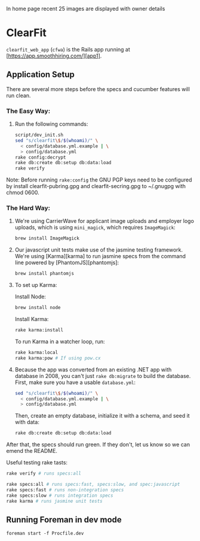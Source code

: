 In home page recent 25 images are displayed with owner details
# ClearFit

`clearfit_web_app` (`cfwa`) is the Rails app running at
[https://app.smoothhiring.com/][app1].


## Application Setup

There are several more steps before the specs and cucumber features will run
clean.

### The Easy Way:

1.  Run the following commands:

    ```sh
    script/dev_init.sh
    sed "s/clearfit\$/$(whoami)/" \
      < config/database.yml.example | \
      > config/database.yml
    rake config:decrypt
    rake db:create db:setup db:data:load
    rake verify
    ```

Note: Before running `rake:config` the GNU PGP keys need to be configured by install clearfit-pubring.gpg and clearfit-secring.gpg to ~/.gnugpg with chmod 0600.

### The Hard Way:

1.  We're using CarrierWave for applicant image uploads and employer logo
    uploads, which is using `mini_magick`, which requires `ImageMagick`:

    ```sh
    brew install ImageMagick
    ```

1.  Our javascript unit tests make use of the jasmine testing framework. We're
    using [Karma][karma] to run jasmine specs from the command line powered
    by [PhantomJS][phantomjs]:

    ```sh
    brew install phantomjs
    ```

1.  To set up Karma:

    Install Node:

    ```sh
    brew install node
    ```

    Install Karma:

    ```sh
    rake karma:install
    ```

    To run Karma in a watcher loop, run:

    ```sh
    rake karma:local
    rake karma:pow # If using pow.cx
    ```

1.  Because the app was converted from an existing .NET app with database in 2008,
    you can't just `rake db:migrate` to build the database. First, make sure
    you have a usable `database.yml`:

    ```sh
    sed "s/clearfit\$/$(whoami)/" \
      < config/database.yml.example | \
      > config/database.yml
    ```

    Then, create an empty database, initialize it with a schema, and seed it
    with data:

    ```sh
    rake db:create db:setup db:data:load
    ```

After that, the specs should run green. If they don't, let us know so we can
emend the README.

Useful testing rake tasts:

```sh
rake verify # runs specs:all

rake specs:all # runs specs:fast, specs:slow, and spec:javascript
rake specs:fast # runs non-integration specs
rake specs:slow # runs integration specs
rake karma # runs jasmine unit tests
```

## Running Foreman in dev mode

```foreman start -f Procfile.dev```

